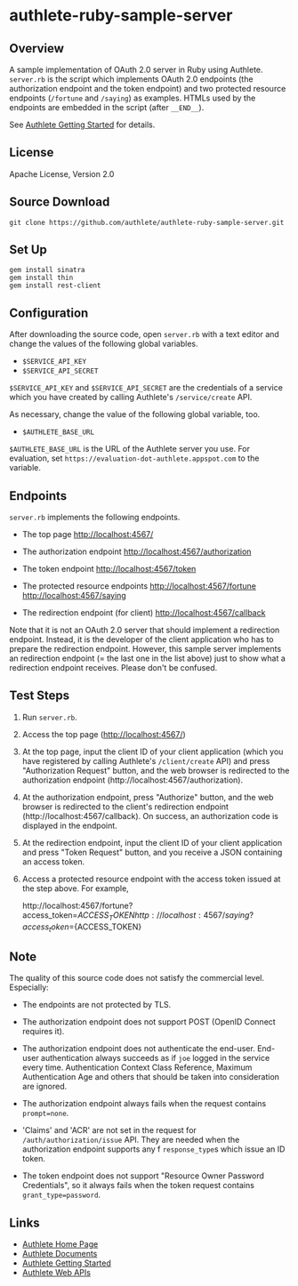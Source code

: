 authlete-ruby-sample-server
===========================

Overview
--------

A sample implementation of OAuth 2.0 server in Ruby using Authlete.
`server.rb` is the script which implements OAuth 2.0 endpoints (the
authorization endpoint and the token endpoint) and two protected
resource endpoints (`/fortune` and `/saying`) as examples. HTMLs
used by the endpoints are embedded in the script (after `__END__`).

See [Authlete Getting Started](https://www.authlete.com/authlete_getting_started.html)
for details.


License
-------

Apache License, Version 2.0


Source Download
---------------

    git clone https://github.com/authlete/authlete-ruby-sample-server.git


Set Up
------

```
gem install sinatra
gem install thin
gem install rest-client
```


Configuration
-------------

After downloading the source code, open `server.rb` with a text editor and
change the values of the following global variables.

* `$SERVICE_API_KEY`
* `$SERVICE_API_SECRET`

`$SERVICE_API_KEY` and `$SERVICE_API_SECRET` are the credentials of a service
which you have created by calling Authlete's `/service/create` API.

As necessary, change the value of the following global variable, too.

* `$AUTHLETE_BASE_URL`

`$AUTHLETE_BASE_URL` is the URL of the Authlete server you use. For evaluation,
set `https://evaluation-dot-authlete.appspot.com` to the variable.


Endpoints
---------

`server.rb` implements the following endpoints.

* The top page
  [http://localhost:4567/](http://localhost:4567/)

* The authorization endpoint
  [http://localhost:4567/authorization](http://localhost:4567/authorization)

* The token endpoint
  [http://localhost:4567/token](http://localhost:4567/token)

* The protected resource endpoints
  [http://localhost:4567/fortune](http://localhost:4567/fortune)
  [http://localhost:4567/saying](http://localhost:4567/saying)

* The redirection endpoint (for client)
  [http://localhost:4567/callback](http://localhost:4567/callback)

Note that it is not an OAuth 2.0 server that should implement a redirection
endpoint. Instead, it is the developer of the client application who has to
prepare the redirection endpoint. However, this sample server implements an
redirection endpoint (= the last one in the list above) just to show what
a redirection endpoint receives. Please don't be confused.


Test Steps
----------

1. Run `server.rb`.

2. Access the top page ([http://localhost:4567/](http://localhost:4567/))

3. At the top page, input the client ID of your client application (which
   you have registered by calling Authlete's `/client/create` API) and
   press "Authorization Request" button, and the web browser is redirected
   to the authorization endpoint (http://localhost:4567/authorization).

4. At the authorization endpoint, press "Authorize" button, and the web
   browser is redirected to the client's redirection endpoint
   (http://localhost:4567/callback). On success, an authorization code is
   displayed in the endpoint.

5. At the redirection endpoint, input the client ID of your client
   application and press "Token Request" button, and you receive a JSON
   containing an access token.

6. Access a protected resource endpoint with the access token issued at
   the step above. For example,

   http://localhost:4567/fortune?access_token=${ACCESS_TOKEN}
   http://localhost:4567/saying?access_token=${ACCESS_TOKEN}

   
Note
----

The quality of this source code does not satisfy the commercial level.
Especially:

* The endpoints are not protected by TLS.

* The authorization endpoint does not support POST (OpenID Connect
  requires it).

* The authorization endpoint does not authenticate the end-user.
  End-user authentication always succeeds as if `joe` logged in the
  service every time. Authentication Context Class Reference, Maximum
  Authentication Age and others that should be taken into consideration
  are ignored.

* The authorization endpoint always fails when the request contains
  `prompt=none`.

* 'Claims' and 'ACR' are not set in the request for
  `/auth/authorization/issue` API. They are needed when the authorization
  endpoint supports any f `response_type`s which issue an ID token.

* The token endpoint does not support "Resource Owner Password Credentials",
  so it always fails when the token request contains `grant_type=password`.


Links
-----

* [Authlete Home Page](https://www.authlete.com/)
* [Authlete Documents](https://www.authlete.com/documents.html)
* [Authlete Getting Started](https://www.authlete.com/authlete_getting_started.html)
* [Authlete Web APIs](https://www.authlete.com/authlete_web_apis.html)
